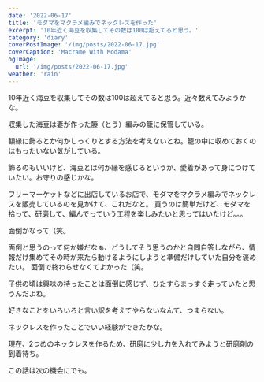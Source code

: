 ```yaml
---
date: '2022-06-17'
title: 'モダマをマクラメ編みでネックレスを作った'
excerpt: '10年近く海豆を収集してその数は100は超えてると思う。'
category: 'diary'
coverPostImage: '/img/posts/2022-06-17.jpg'
coverCaption: 'Macrame With Modama'
ogImage:
  url: '/img/posts/2022-06-17.jpg'
weather: 'rain'
---
```


10年近く海豆を収集してその数は100は超えてると思う。近々数えてみようかな。

収集した海豆は妻が作った籐（とう）編みの籠に保管している。

額縁に飾るとか何かしっくりとする方法を考えないとね。籠の中に収めておくのはもったいない気がしている。

飾るのもいいけど、海豆とは何か縁を感じるというか、愛着があって身につけていたい。お守りの感じかな。

フリーマーケットなどに出店しているお店で、モダマをマクラメ編みでネックレスを販売しているのを見かけて、これだなと。
買うのは簡単だけど、モダマを拾って、研磨して、編んでっていう工程を楽しみたいと思ってはいたけど。。。

面倒かなって（笑。

面倒と思うのって何か嫌だなぁ、どうしてそう思うのかと自問自答しながら、情報だけ集めてその時が来たら動けるようにしようと準備だけしていた自分を褒めたい。
面倒で終わらせなくてよかった（笑。

子供の頃は興味の持ったことは面倒に感じず、ひたすらまっすぐ走っていたと思うんだよね。

好きなことをいろいろと言い訳を考えてやらないなんて、つまらない。

ネックレスを作ったことでいい経験ができたかな。

現在、2つめのネックレスを作るため、研磨に少し力を入れてみようと研磨剤の到着待ち。

この話は次の機会にでも。

